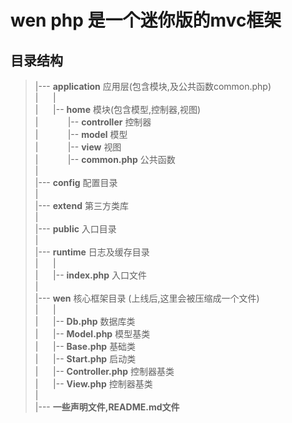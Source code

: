 # wen php 是一个迷你版的mvc框架

## 目录结构

> |--- **application** 应用层(包含模块,及公共函数common.php) <br>
> |&nbsp;&nbsp;&nbsp;&nbsp;&nbsp;&nbsp;|<br>
> |&nbsp;&nbsp;&nbsp;&nbsp;&nbsp;&nbsp;|-- **home** 模块(包含模型,控制器,视图)<br>
> |&nbsp;&nbsp;&nbsp;&nbsp;&nbsp;&nbsp;&nbsp;&nbsp;&nbsp;&nbsp;&nbsp;&nbsp;|-- **controller**  控制器<br>
> |&nbsp;&nbsp;&nbsp;&nbsp;&nbsp;&nbsp;&nbsp;&nbsp;&nbsp;&nbsp;&nbsp;&nbsp;|-- **model**  模型<br>
> |&nbsp;&nbsp;&nbsp;&nbsp;&nbsp;&nbsp;&nbsp;&nbsp;&nbsp;&nbsp;&nbsp;&nbsp;|-- **view**  视图<br>
> |&nbsp;&nbsp;&nbsp;&nbsp;&nbsp;&nbsp;&nbsp;&nbsp;&nbsp;&nbsp;&nbsp;&nbsp;|-- **common.php**  公共函数<br>
> |<br>
> |--- **config** 配置目录 <br>
> |<br>
> |--- **extend** 第三方类库 <br>
> |<br>
> |--- **public** 入口目录 <br>
> |<br>
> |--- **runtime** 日志及缓存目录 <br>
> |&nbsp;&nbsp;&nbsp;&nbsp;&nbsp;&nbsp;|<br>
> |&nbsp;&nbsp;&nbsp;&nbsp;&nbsp;&nbsp;|-- **index.php** 入口文件<br>
> |<br>
> |--- **wen** 核心框架目录 (上线后,这里会被压缩成一个文件) <br>
> |&nbsp;&nbsp;&nbsp;&nbsp;&nbsp;&nbsp;|<br>
> |&nbsp;&nbsp;&nbsp;&nbsp;&nbsp;&nbsp;|-- **Db.php** 数据库类<br>
> |&nbsp;&nbsp;&nbsp;&nbsp;&nbsp;&nbsp;|-- **Model.php** 模型基类<br>
> |&nbsp;&nbsp;&nbsp;&nbsp;&nbsp;&nbsp;|-- **Base.php** 基础类<br>
> |&nbsp;&nbsp;&nbsp;&nbsp;&nbsp;&nbsp;|-- **Start.php** 启动类<br>
> |&nbsp;&nbsp;&nbsp;&nbsp;&nbsp;&nbsp;|-- **Controller.php** 控制器基类<br>
> |&nbsp;&nbsp;&nbsp;&nbsp;&nbsp;&nbsp;|-- **View.php** 控制器基类<br>
> |<br>
> |--- **一些声明文件,README.md文件** <br>


